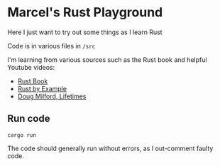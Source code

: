 # Marcel's Rust Playground
Here I just want to try out some things as I learn Rust

Code is in various files in `/src`

I'm learning from various sources such as the Rust book and helpful Youtube videos:

- [Rust Book](https://doc.rust-lang.org/book/)
- [Rust by Example](https://doc.rust-lang.org/rust-by-example/)
- [Doug Milford, Lifetimes](https://www.youtube.com/watch?v=1QoT9fmPYr8)

## Run code
`cargo run`

The code should generally run without errors, as I out-comment faulty code.